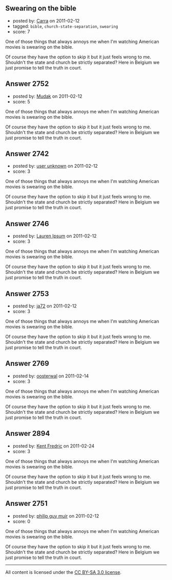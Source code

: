 ## Swearing on the bible

- posted by: [Carra](https://stackexchange.com/users/-1/1056-carra) on 2011-02-12
- tagged: `bible`, `church-state-separation`, `swearing`
- score: 7

One of those things that always annoys me when I'm watching American movies is swearing on the bible. 

Of course they have the option to skip it but it just feels wrong to me. Shouldn't the state and church be strictly separated? Here in Belgium we just promise to tell the truth in court.


## Answer 2752

- posted by: [Mudak](https://stackexchange.com/users/-1/205-mudak) on 2011-02-12
- score: 5

One of those things that always annoys me when I'm watching American movies is swearing on the bible. 

Of course they have the option to skip it but it just feels wrong to me. Shouldn't the state and church be strictly separated? Here in Belgium we just promise to tell the truth in court.


## Answer 2742

- posted by: [user unknown](https://stackexchange.com/users/-1/992-user-unknown) on 2011-02-12
- score: 3

One of those things that always annoys me when I'm watching American movies is swearing on the bible. 

Of course they have the option to skip it but it just feels wrong to me. Shouldn't the state and church be strictly separated? Here in Belgium we just promise to tell the truth in court.


## Answer 2746

- posted by: [Lauren Ipsum](https://stackexchange.com/users/-1/71-lauren-ipsum) on 2011-02-12
- score: 3

One of those things that always annoys me when I'm watching American movies is swearing on the bible. 

Of course they have the option to skip it but it just feels wrong to me. Shouldn't the state and church be strictly separated? Here in Belgium we just promise to tell the truth in court.


## Answer 2753

- posted by: [ja72](https://stackexchange.com/users/-1/567-ja72) on 2011-02-12
- score: 3

One of those things that always annoys me when I'm watching American movies is swearing on the bible. 

Of course they have the option to skip it but it just feels wrong to me. Shouldn't the state and church be strictly separated? Here in Belgium we just promise to tell the truth in court.


## Answer 2769

- posted by: [oosterwal](https://stackexchange.com/users/-1/891-oosterwal) on 2011-02-14
- score: 3

One of those things that always annoys me when I'm watching American movies is swearing on the bible. 

Of course they have the option to skip it but it just feels wrong to me. Shouldn't the state and church be strictly separated? Here in Belgium we just promise to tell the truth in court.


## Answer 2894

- posted by: [Kent Fredric](https://stackexchange.com/users/-1/1139-kent-fredric) on 2011-02-24
- score: 3

One of those things that always annoys me when I'm watching American movies is swearing on the bible. 

Of course they have the option to skip it but it just feels wrong to me. Shouldn't the state and church be strictly separated? Here in Belgium we just promise to tell the truth in court.


## Answer 2751

- posted by: [philip guy muir](https://stackexchange.com/users/-1/182-philip-guy-muir) on 2011-02-12
- score: 0

One of those things that always annoys me when I'm watching American movies is swearing on the bible. 

Of course they have the option to skip it but it just feels wrong to me. Shouldn't the state and church be strictly separated? Here in Belgium we just promise to tell the truth in court.



---

All content is licensed under the [CC BY-SA 3.0 license](https://creativecommons.org/licenses/by-sa/3.0/).
